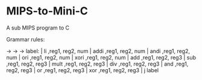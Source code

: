 # MIPS-to-Mini-C
A sub MIPS program to C
<p>
  Grammar rules:
  
  <program> -> <stmts>
  <stmts> -> <stmt> <stmts>
  <stmt> -> label: <stmts> |
            li  ,reg1, reg2, num |
            addi  ,reg1, reg2, num |
            andi  ,reg1, reg2, num |
            ori  ,reg1, reg2, num |
            xori  ,reg1, reg2, num |
            add  ,reg1, reg2, reg3 |
            sub  ,reg1, reg2, reg3 |
            mult ,reg1, reg2, reg3 |
            div  ,reg1, reg2, reg3 |
            and  ,reg1, reg2, reg3 |
            or  ,reg1, reg2, reg3 |
            xor  ,reg1, reg2, reg3 |
            j label
